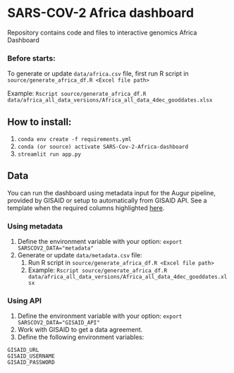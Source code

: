 # SARS-COV-2 Africa dashboard
Repository contains code and files to interactive genomics Africa Dashboard

### Before starts:
To generate or update `data/africa.csv` file, first run R script in `source/generate_africa_df.R <Excel file path>`

Example: `Rscript source/generate_africa_df.R  data/africa_all_data_versions/Africa_all_data_4dec_gooddates.xlsx`
## How to install:
1. `conda env create -f requirements.yml`
2. `conda (or source) activate SARS-Cov-2-Africa-dashboard`
3. `streamlit run app.py`

## Data
You can run the dashboard using metadata input for the Augur pipeline, provided by GISAID or setup to automatically from GISAID API.
See a template when the required columns highlighted [here](data/template_metadata.csv).
### Using metadata
1. Define the environment variable with your option: `export SARSCOV2_DATA="metadata"`
2. Generate or update `data/metadata.csv` file: 
   1. Run R script in `source/generate_africa_df.R <Excel file path>`
   2. Example: `Rscript source/generate_africa_df.R  data/africa_all_data_versions/Africa_all_data_4dec_gooddates.xlsx`

### Using API
1. Define the environment variable with your option: `export SARSCOV2_DATA="GISAID_API"`
2. Work with GISAID to get a data agreement. 
3. Define the following environment variables:
~~~
GISAID_URL
GISAID_USERNAME
GISAID_PASSWORD
~~~